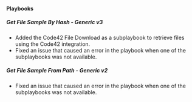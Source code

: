 
#### Playbooks
##### Get File Sample By Hash - Generic v3
- Added the Code42 File Download as a subplaybook to retrieve files using the Code42 integration.
- Fixed an issue that caused an error in the playbook when one of the subplaybooks was not available.

##### Get File Sample From Path - Generic v2
- Fixed an issue that caused an error in the playbook when one of the subplaybooks was not available.